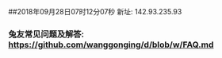 ##2018年09月28日07时12分07秒 新址: 142.93.235.93
### 兔友常见问题及解答: https://github.com/wanggonging/d/blob/w/FAQ.md
